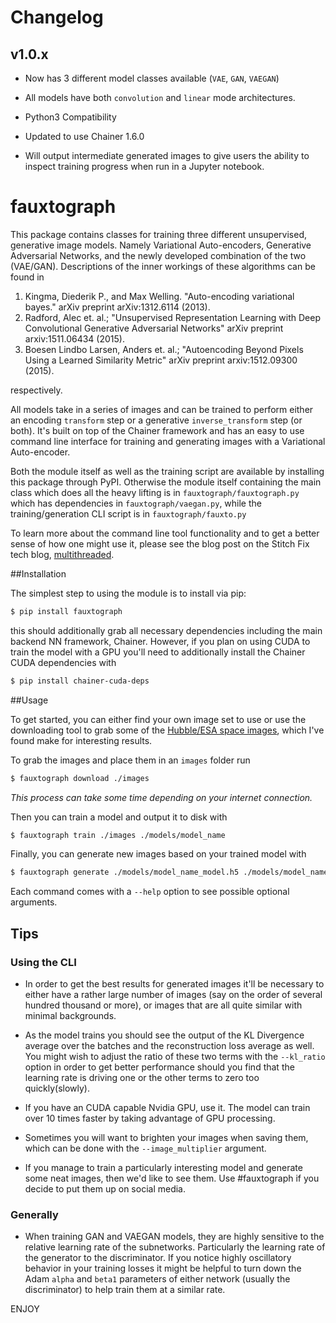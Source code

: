 # Changelog

## v1.0.x
* Now has 3 different model classes available (`VAE`, `GAN`, `VAEGAN`)

* All models have both `convolution` and `linear` mode architectures.

* Python3 Compatibility

* Updated to use Chainer 1.6.0

* Will output intermediate generated images to give users the ability to inspect training progress when run in a Jupyter notebook.



# fauxtograph
This package contains classes for training three different unsupervised, generative image models. Namely Variational Auto-encoders, Generative Adversarial Networks, and the newly developed combination of the two (VAE/GAN). Descriptions of the inner workings of these algorithms can be found in

1. Kingma, Diederik P., and Max Welling. "Auto-encoding variational bayes." arXiv preprint arXiv:1312.6114 (2013).
2. Radford, Alec et. al.; "Unsupervised Representation Learning with Deep Convolutional Generative Adversarial Networks" arXiv preprint arxiv:1511.06434 (2015).
3. Boesen Lindbo Larsen, Anders et. al.; "Autoencoding Beyond Pixels Using a Learned Similarity Metric" arXiv preprint arxiv:1512.09300 (2015).

respectively.


All models take in a series of images and can be trained to perform either an encoding `transform` step or a generative `inverse_transform` step (or both). It's built on top of the Chainer framework and has an easy to use command line interface for training and generating images with a Variational Auto-encoder. 

Both the module itself as well as the training script are available by installing this package through PyPI. Otherwise the module itself containing the main class which does all the heavy lifting is in  `fauxtograph/fauxtograph.py` which has dependencies in `fauxtograph/vaegan.py`, while the training/generation CLI script is in `fauxtograph/fauxto.py`

To learn more about the command line tool functionality and to get a better sense of how one might use it, please see the blog post on the Stitch Fix tech blog, [multithreaded](http://multithreaded.stitchfix.com/blog/2015/09/17/deep-style/).



##Installation

The simplest step to using the module is to install via pip:

```bash
$ pip install fauxtograph
```
this should additionally grab all necessary dependencies including the main backend NN framework, Chainer. However, if you plan on using CUDA to train the model with a GPU you'll need to additionally install the Chainer CUDA dependencies with

```bash
$ pip install chainer-cuda-deps
```

##Usage

To get started, you can either find your own image set to use or use the downloading tool to grab some of the [Hubble/ESA space images](https://www.spacetelescope.org/images/viewall/), which I've found make for interesting results. 

To grab the images and place them in an `images` folder run

```bash
$ fauxtograph download ./images
```

*This process can take some time depending on your internet connection.*

Then you can train a model and output it to disk with 
```bash
$ fauxtograph train ./images ./models/model_name 
```

Finally, you can generate new images based on your trained model with

```bash
$ fauxtograph generate ./models/model_name_model.h5 ./models/model_name_opt.h5 ./models/model_name_meta.json ./generated_images_folder
```
Each command comes with a `--help` option to see possible optional arguments. 



## Tips
### Using the CLI
* In order to get the best results for generated images it'll be necessary to either have a rather large number of images (say on the order of several hundred thousand or more), or images that are all quite similar with minimal backgrounds. 

* As the model trains you should see the output of the KL Divergence average over the batches and the reconstruction loss average as well. You might wish to adjust the ratio of these two terms with the `--kl_ratio` option in order to get better performance should you find that the learning rate is driving one or the other terms to zero too quickly(slowly).


* If you have an CUDA capable Nvidia GPU, use it. The model can train over 10 times faster by taking advantage of GPU processing. 

* Sometimes you will want to brighten your images when saving them, which can be done with the `--image_multiplier` argument. 

* If you manage to train a particularly interesting model and generate some neat images, then we'd like to see them. Use #fauxtograph if you decide to put them up on social media.

### Generally
* When training GAN and VAEGAN models, they are highly sensitive to the relative learning rate of the subnetworks. Particularly the learning rate of the generator to the discriminator. If you notice highly oscillatory behavior in your training losses it might be helpful to turn down the Adam `alpha` and `beta1` parameters of either network (usually the discriminator) to help train them at a similar rate.


ENJOY